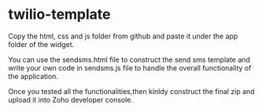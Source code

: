 # twilio-template

Copy the html, css and js folder from github and paste it under the app folder of the widget.

You can use the sendsms.html file to construct the send sms template and write your own code in sendsms.js file to handle the overall functionality of the application.

Once you tested all the functionalities,then kinldy construct the final zip and upload it into Zoho developer console.
